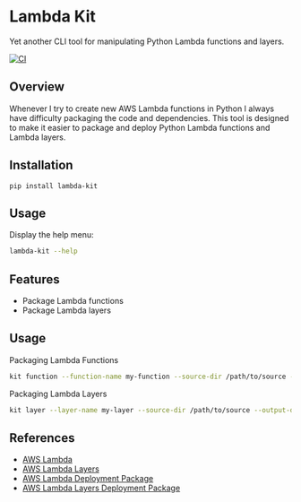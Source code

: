 # Lambda Kit

Yet another CLI tool for manipulating Python Lambda functions and layers.

[![CI](https://github.com/ocrosby/lambda-kit/actions/workflows/ci.yml/badge.svg)](https://github.com/ocrosby/lambda-kit/actions/workflows/ci.yml)

## Overview

Whenever I try to create new AWS Lambda functions in Python I always have difficulty packaging the code 
and dependencies. This tool is designed to make it easier to package and deploy Python Lambda functions and Lambda 
layers.

## Installation

```shell
pip install lambda-kit
```

## Usage

Display the help menu:

```bash
lambda-kit --help
```

## Features

- Package Lambda functions
- Package Lambda layers

## Usage

Packaging Lambda Functions

```bash
kit function --function-name my-function --source-dir /path/to/source --output-dir /path/to/output
```

Packaging Lambda Layers

```bash
kit layer --layer-name my-layer --source-dir /path/to/source --output-dir /path/to/output
```

## References

- [AWS Lambda](https://aws.amazon.com/lambda/)
- [AWS Lambda Layers](https://docs.aws.amazon.com/lambda/latest/dg/configuration-layers.html)
- [AWS Lambda Deployment Package](https://docs.aws.amazon.com/lambda/latest/dg/python-package.html)
- [AWS Lambda Layers Deployment Package](https://docs.aws.amazon.com/lambda/latest/dg/configuration-layers.html)

